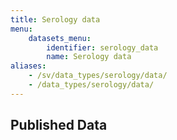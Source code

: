 ```yaml
---
title: Serology data
menu:
    datasets_menu:
        identifier: serology_data
        name: Serology data
aliases:
    - /sv/data_types/serology/data/
    - /data_types/serology/data/
---
```

## Published Data
